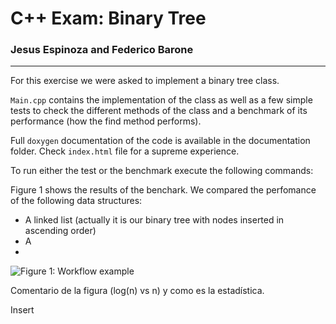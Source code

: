 # C++ Exam: Binary Tree

### Jesus Espinoza and Federico Barone

--------------------------------



For this exercise we were asked to implement a binary tree class.

```Main.cpp``` contains the implementation of the class as well as a few simple tests to check the different methods of the class and a benchmark of its performance (how the find method performs).

Full ```doxygen``` documentation of the code is available in the documentation folder. Check ```index.html``` file for a supreme experience.

To run either the test or the benchmark execute the following commands:





Figure 1 shows the results of the benchark. We compared the perfomance of the following data structures:

*  A linked list (actually it is our binary tree with nodes inserted in ascending order)
* A 
* 

![Figure 1: Workflow example](./documentation/images/py_workflow.png)

Comentario de la figura (log(n) vs n) y como es la estadística. 



Insert
